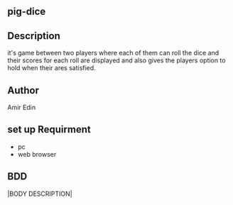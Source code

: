 ## pig-dice
## Description
it's game between two players where each of them can roll the dice and their scores for each roll are displayed and also gives the players option to hold when their ares satisfied.
## Author
Amir Edin
## set up Requirment
* pc
* web browser
## BDD
|BODY DESCRIPTION|
